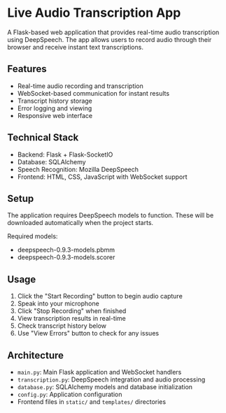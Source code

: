 
# Live Audio Transcription App

A Flask-based web application that provides real-time audio transcription using DeepSpeech. The app allows users to record audio through their browser and receive instant text transcriptions.

## Features

- Real-time audio recording and transcription
- WebSocket-based communication for instant results
- Transcript history storage
- Error logging and viewing
- Responsive web interface

## Technical Stack

- Backend: Flask + Flask-SocketIO
- Database: SQLAlchemy
- Speech Recognition: Mozilla DeepSpeech
- Frontend: HTML, CSS, JavaScript with WebSocket support

## Setup

The application requires DeepSpeech models to function. These will be downloaded automatically when the project starts.

Required models:
- deepspeech-0.9.3-models.pbmm
- deepspeech-0.9.3-models.scorer

## Usage

1. Click the "Start Recording" button to begin audio capture
2. Speak into your microphone
3. Click "Stop Recording" when finished
4. View transcription results in real-time
5. Check transcript history below
6. Use "View Errors" button to check for any issues

## Architecture

- `main.py`: Main Flask application and WebSocket handlers
- `transcription.py`: DeepSpeech integration and audio processing
- `database.py`: SQLAlchemy models and database initialization
- `config.py`: Application configuration
- Frontend files in `static/` and `templates/` directories

